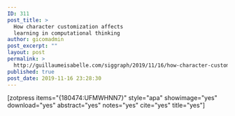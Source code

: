 ```yaml
---
ID: 311
post_title: >
  How character customization affects
  learning in computational thinking
author: gicomadmin
post_excerpt: ""
layout: post
permalink: >
  http://guillaumeisabelle.com/siggraph/2019/11/16/how-character-customization-affects-learning-in-computational-thinking/
published: true
post_date: 2019-11-16 23:28:30
---
```

<!-- wp:shortcode --> [zotpress items="{180474:UFMWHNN7}" style="apa" showimage="yes" download="yes" abstract="yes" notes="yes" cite="yes" title="yes"] 

<!-- /wp:shortcode -->